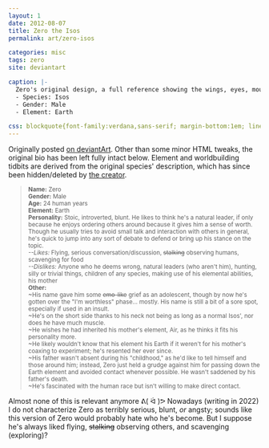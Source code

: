 ```yaml
---
layout: 1
date: 2012-08-07
title: Zero the Isos
permalink: art/zero-isos

categories: misc
tags: zero
site: deviantart

caption: |-
  Zero's original design, a full reference showing the wings, eyes, mouth, general side view, and palette. Also noted:
  - Species: Isos
  - Gender: Male
  - Element: Earth

css: blockquote{font-family:verdana,sans-serif; margin-bottom:1em; line-height:1.15em;} blockquote small{font-size:.65em;}
---
```

Originally posted [on deviantArt](https://www.deviantart.com/a-flyleaf/art/Zero-Reference-Sheet-319746999). Other than some minor HTML tweaks, the original bio has been left fully intact below. Element and worldbuilding tidbits are derived from the original species' description, which has since been hidden/deleted by [the creator](https://www.deviantart.com/glitchedbat).

><small><b>Name:</b> Zero<br><b>Gender:</b> Male<br><b>Age:</b> 24 human years<br><b>Element:</b> Earth<br><b>Personality:</b> Stoic, introverted, blunt. He likes to think he's a natural leader, if only because he enjoys ordering others around because it gives him a sense of worth. Though he usually tries to avoid small talk and interaction with others in general, he's quick to jump into any sort of debate to defend or bring up his stance on the topic.<br><i>\--Likes:</i> Flying, serious conversation/discussion, <strike>stalking</strike> observing humans, scavenging for food<br><i>\--Dislikes:</i> Anyone who he deems wrong, natural leaders (who aren't him), hunting, silly or trivial things, children of any species, making use of his elemental abilities, his mother<br><b>Other:</b><br>~His name gave him some <strike>emo-like</strike> grief as an adolescent, though by now he's gotten over the "I'm worthless" phase... mostly. His name is still a bit of a sore spot, especially if used in an insult.<br>~He's on the short side thanks to his neck not being as long as a normal Isos', nor does he have much muscle.<br>~He wishes he had inherited his mother's element, Air, as he thinks it fits his personality more.<br>~He likely wouldn't know that his element his Earth if it weren't for his mother's coaxing to experiment; he's resented her ever since.<br>~His father wasn't absent during his "childhood," as he'd like to tell himself and those around him; instead, Zero just held a grudge against him for passing down the Earth element and avoided contact whenever possible. He wasn't saddened by his father's death.<br>~He's fascinated with the human race but isn't willing to make direct contact.</small>

Almost none of this is relevant anymore <span style="display:inline-block;">ᕕ( ᐛ )ᕗ</span> Nowadays (writing in 2022) I do not characterize Zero as terribly serious, blunt, *or* angsty; sounds like this version of Zero would probably hate who he's become. But I suppose he's always liked flying, <s>stalking</s> observing others, and scavenging (exploring)?